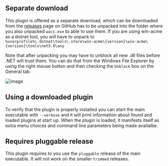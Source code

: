 ﻿## Separate download

This plugin is offered as a separate download, which can be downloaded from the 
[releases](https://github.com/win-acme/win-acme/releases/) page on GitHub has to 
be unpacked into the folder where you also unpacked `wacs.exe` to able to use them. 
If you are using win-acme as a dotnet tool, you will have to unpack to 
`%userprofile%\.dotnet\tools\.store\win-acme\{version}\win-acme\{version}\tools\net5.0\any`

Note that after unpacking you may have to unblock all new .dll files before .NET 
will trust them. You can do that from the Windows File Explorer by using the right 
mouse button and then checking the `Unblock` box on the General tab.

![image](/assets/unblock-dll.png)

## Using a downloaded plugin

To verify that the plugin is properly installed you can start the main executable 
with `--verbose` and it will print information about found and loaded plugins at 
start up. When the plugin is loaded, it manifests itself as extra menu choices and
command line parameters being made availalbe.

## Requires pluggable release

This plugin requires to you use the `pluggable` release of the main executable. It
will not work on the smaller `trimmed` releases.
